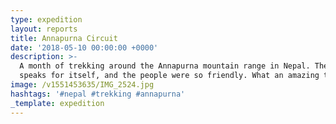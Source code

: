 ```yaml
---
type: expedition
layout: reports
title: Annapurna Circuit
date: '2018-05-10 00:00:00 +0000'
description: >-
  A month of trekking around the Annapurna mountain range in Nepal. The scenery
  speaks for itself, and the people were so friendly. What an amazing trip.
image: /v1551453635/IMG_2524.jpg
hashtags: '#nepal #trekking #annapurna'
_template: expedition
---
```




